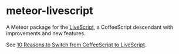 meteor-livescript
=================

A Meteor package for the [LiveScript](http://gkz.github.com/LiveScript/), a CoffeeScript descendant with improvements and new features.

See [10 Reasons to Switch from CoffeeScript to LiveScript](http://gkz.github.com/LiveScript/blog/ten-reasons-to-switch-from-coffeescript.html).
